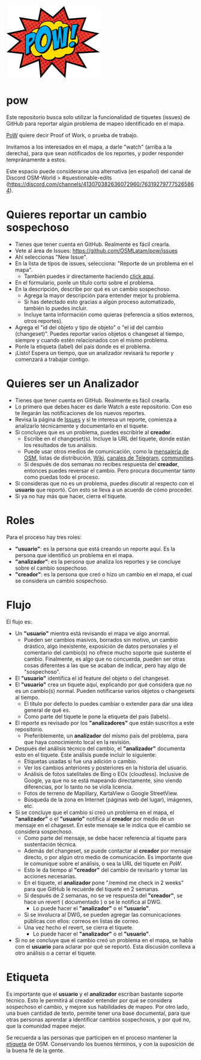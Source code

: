 ![PoW](https://github.com/OSMLatam/pow/blob/main/pow.png)

# pow

Este repositorio busca solo utilizar la funcionalidad de tiquetes (issues) de GitHub para reportar algún problema de mapeo identificado en el mapa.

[PoW](https://en.wikipedia.org/wiki/Proof_of_work) quiere decir Proof of Work, o prueba de trabajo.

Invitamos a los interesados en el mapa, a darle "watch" (arriba a la derecha), para que sean notificados de los reportes, y poder responder tempránamente a estos.

Este espacio puede considerarse una alternativa (en español) del canal de Discord OSM-World > #questionable-edits (https://discord.com/channels/413070382636072960/763192797775265864).

# Quieres reportar un cambio sospechoso

* Tienes que tener cuenta en GitHub. Realmente es fácil crearla.
* Vete al área de Issues: https://github.com/OSMLatam/pow/issues
* Ahí seleccionas "New Issue". 
* En la lista de tipos de issues, selecciona: "Reporte de un problema en el mapa".
  * También puedes ir directamente haciendo [click aquí](https://github.com/OSMLatam/pow/issues/new?assignees=&labels=help+wanted&template=map-change-issue.md&title=Cambio+sospechoso).
* En el formulario, ponle un título corto sobre el problema.
* En la descripción, describe por qué es un cambio sospechoso.
  * Agrega la mayor descripción para entender mejor tu problema.
  * Si has detectado esto gracias a algún proceso automatizado, también lo puedes incluir.
  * Incluye tanta información como quieras (referencia a sitios externos, otros reportes).
* Agrega el "id del objeto y tipo de objeto" o "el id del cambio (changeset)". Puedes reportar varios objetos o changeset al tiempo, siempre y cuando estén relacionados con el mismo problema.
* Ponle la etiqueta (label) del país donde es el problema.
* ¡Listo! Espera un tiempo, que un analizador revisará tu reporte y comenzará a trabajar contigo.

# Quieres ser un **Analizador**

* Tienes que tener cuenta en GitHub. Realmente es fácil crearla.
* Lo primero que debes hacer es darle Watch a este repositorio. Con eso te llegarán las notificaciones de los nuevos reportes.
* Revisa la página de [Issues](https://github.com/OSMLatam/pow/issues) y si te interesa un reporte, comienza a analizarlo técnicamente y documentarlo en el tiquete.
* Si concluyes que es un problema, puedes escribirle al **creador**.
  * Escribe en el changeset(s). Incluye la URL del tiquete, donde están los resultados de tus análisis.
  * Puede usar otros medios de comunicación, como la [mensajería de OSM](https://www.openstreetmap.org/messages/inbox), listas de distribución, [Wiki](https://wiki.openstreetmap.org/), [canales de Telegram](https://wiki.openstreetmap.org/wiki/List_of_OSM_centric_Telegram_accounts), [communities](https://community.openstreetmap.org/).
  * Si después de dos semanas no recibes respuesta del **creador**, entonces puedes reversar el cambio. Pero procura documentar tanto como puedas todo el proceso.
* Si consideras que no es un problema, puedes discutir al respecto con el **usuario** que reportó. Con esto se lleva a un acuerdo de cómo proceder.
* Si ya no hay más que hacer, cierra el tiquete.

# Roles

Para el proceso hay tres roles:

* **"usuario"**: es la persona que está creando un reporte aquí. Es la persona que identificó un problema en el mapa.
* **"analizador"**: es la persona que analiza los reportes y se concluye sobre el cambio sospechoso.
* **"creador"**: es la persona que creó o hizo un cambio en el mapa, el cual se considera un cambio sospechoso.

# Flujo

El flujo es:

* Un **"usuario"** mientra está revisando el mapa ve algo anormal.
  * Pueden ser cambios masivos, borrados sin motivo, un cambio drástico, algo inexistente, exposición de datos personales y el comentario del cambio(s) no ofrece mucho soporte que sustente el cambio. Finalmente, es algo que no concuerda, pueden ser otras cosas diferentes a las que se acaban de indicar, pero hay algo de "sospechoso".
* El **"usuario"** identifica el id feature del objeto o del changeset.
* El **"usuario"** crea un tiquete aquí, explicando por qué considera que no es un cambio(s) normal. Pueden notificarse varios objetos o changesets al tiempo.
  * El título por defecto lo puedes cambiar o extender para dar una idea general de qué es.
  * Como parte del tiquete le pone la etiqueta del país (labels).
* El reporte es revisado por los **"analizadores"** que están suscritos a este repositorio.
  * Preferiblemente, un **analizador** del mismo país del problema, para que haya conocimiento local en la revisión.
* Después del análisis técnico del cambio, el **"analizador"** documenta esto en el tiquete. Este análisis puede incluir lo siguiente:
  * Etiquetas usadas si fue una adición o cambio.
  * Ver los cambios anteriores y posteriores en la historia del usuario.
  * Análisis de fotos satelitales de Bing o EOx (cloudless). Inclusive de Google, ya que no se está mapeando directamente, sino viendo diferencias, por lo tanto no se viola licencia.
  * Fotos de terreno de Mapillary, KartaView o Google StreetView.
  * Búsqueda de la zona en Internet (páginas web del lugar), imágenes, etc.
* Si se concluye que el cambio sí creó un problema en el mapa, el **"analizador"** o el **"usuario"** notifica al **creador** por medio de un mensaje en el chageset. En este mensaje se le indica que el cambio se considera sospechoso.
  * Como parte del mensaje, se debe hacer referencia al tiquete para sustentación técnica.
  * Además del changeset, se puede contactar al **creador** por mensaje directo, o por algún otro medio de comunicación. Es importante que le comunique sobre el análisis, o sea la URL del tiquete en *PoW*.
  * Esto le da tiempo al **"creador"** del cambio de revisarlo y tomar las acciones necesarias.
  * En el tiquete, el **analizador** pone "/remind me check in 2 weeks" para que GitHub le recuerde del tiquete en 2 semanas.
  * Si después de 2 semanas, no se ve respuesta del **"creador"**, se hace un revert ( documentado ) o se le notifica al DWG.
    * Lo puede hacer el **"analizador"** o el **"usuario"**.
  * Si se involucra al DWG, se pueden agregar las comunicaciones públicas con ellos: correos en listas de correo.
  * Una vez hecho el revert, se cierra el tiquete.
    * Lo puede hacer el **"analizador"** o el **"usuario"**.
* Si no se concluye que el cambio creó un problema en el mapa, se habla con el **usuario** para aclarar por qué se reportó. Esta discusión conlleva a otro análisis o a cerrar el tiquete.


# Etiqueta

Es importante que el **usuario** y el **analizador** escriban bastante soporte técnico. Esto le permitirá al creador entender por qué se considera sospechoso el cambio, y mejore sus habilidades de mapeo. Por otro lado, una buen cantidad de texto, permite tener una base documental, para que otras personas aprendar a identificar cambios sospechosos, y por qué no, que la comunidad mapee mejor.

Se recuerda a las personas que participen en el proceso mantener la [etiqueta](https://wiki.openstreetmap.org/wiki/ES:Etiqueta) de OSM. Conservando los buenos términos, y con la suposición de la buena fé de la gente.

